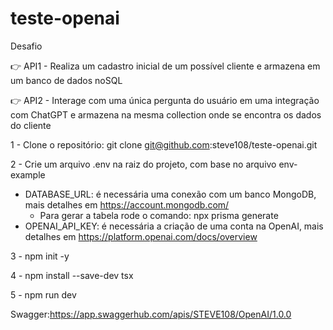 # teste-openai
Desafio

👉 API1 - Realiza um cadastro inicial de um possível cliente e armazena em um banco de dados noSQL

👉 API2 - Interage com uma única pergunta do usuário em uma integração com ChatGPT e armazena na mesma collection onde se encontra os dados do cliente

1 - Clone o repositório: git clone git@github.com:steve108/teste-openai.git

2 - Crie um arquivo .env na raiz do projeto, com base no arquivo env-example

  - DATABASE_URL: é necessária uma conexão com um banco MongoDB, mais detalhes em https://account.mongodb.com/
    - Para gerar a tabela rode o comando: npx prisma generate 
  - OPENAI_API_KEY: é necessária a criação de uma conta na OpenAI, mais detalhes em https://platform.openai.com/docs/overview

3 - npm init -y

4 - npm install --save-dev tsx

5 - npm run dev


Swagger:https://app.swaggerhub.com/apis/STEVE108/OpenAI/1.0.0
